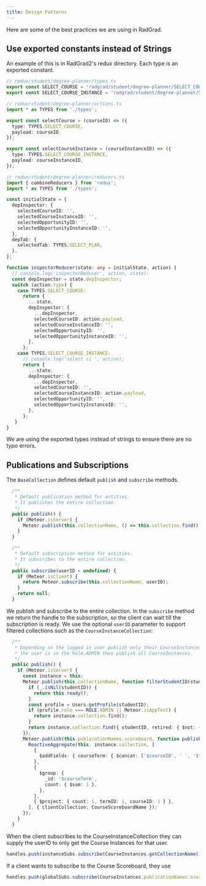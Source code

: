 ```yaml
---
title: Design Patterns
---
```

Here are some of the best practices we are using in RadGrad.

## Use exported constants instead of Strings

An example of this is in RadGrad2's redux directory. Each type is an exported constant.
```ts
// redux/student/degree-planner/types.ts
export const SELECT_COURSE = 'radgrad/student/degree-planner/SELECT_COURSE';
export const SELECT_COURSE_INSTANCE = 'radgrad/student/degree-planner/SELECT_COURSE_INSTANCE';

// redux/student/degree-planner/actions.ts
import * as TYPES from './types';

export const selectCourse = (courseID) => ({
  type: TYPES.SELECT_COURSE,
  payload: courseID,
});

export const selectCourseInstance = (courseInstanceID) => ({
  type: TYPES.SELECT_COURSE_INSTANCE,
  payload: courseInstanceID,
});

// redux/student/degree-planner/reducers.ts
import { combineReducers } from 'redux';
import * as TYPES from './types';

const initialState = {
  depInspector: {
    selectedCourseID: '',
    selectedCourseInstanceID: '',
    selectedOpportunityID: '',
    selectedOpportunityInstanceID: '',
  },
  depTab: {
    selectedTab: TYPES.SELECT_PLAN,
  },
};

function inspectorReducer(state: any = initialState, action) {
  // console.log('inspectorReducer', action, state);
  const depInspector = state.depInspector;
  switch (action.type) {
    case TYPES.SELECT_COURSE:
      return {
        ...state,
        depInspector: {
          ...depInspector,
          selectedCourseID: action.payload,
          selectedCourseInstanceID: '',
          selectedOpportunityID: '',
          selectedOpportunityInstanceID: '',
        },
      };
    case TYPES.SELECT_COURSE_INSTANCE:
      // console.log('select ci ', action);
      return {
        ...state,
        depInspector: {
          ...depInspector,
          selectedCourseID: '',
          selectedCourseInstanceID: action.payload,
          selectedOpportunityID: '',
          selectedOpportunityInstanceID: '',
        },
      };
   }
}
```
We are using the exported types instead of strings to ensure there are no typo errors.

## Publications and Subscriptions

The ```BaseCollection``` defines default ```publish``` and ```subscribe``` methods.
```ts
  /**
   * Default publication method for entities.
   * It publishes the entire collection.
   */
  public publish() {
    if (Meteor.isServer) {
      Meteor.publish(this.collectionName, () => this.collection.find());
    }
  }

  /**
   * Default subscription method for entities.
   * It subscribes to the entire collection.
   */
  public subscribe(userID = undefined) {
    if (Meteor.isClient) {
      return Meteor.subscribe(this.collectionName, userID);
    }
    return null;
  }
```
We publish and subscribe to the entire collection. In the ```subscribe``` method we return the handle to the subscription, so the client can wait till the subscription is ready. We use the optional ```userID``` parameter to support filtered collections such as the ```CourseInstanceCollection```:

```ts
  /**
   * Depending on the logged in user publish only their CourseInstances. If
   * the user is in the Role.ADMIN then publish all CourseInstances.
   */
  public publish() {
    if (Meteor.isServer) {
      const instance = this;
      Meteor.publish(this.collectionName, function filterStudentID(studentID) {
        if (_.isNil(studentID)) {
          return this.ready();
        }
        const profile = Users.getProfile(studentID);
        if (profile.role === ROLE.ADMIN || Meteor.isAppTest) {
          return instance.collection.find();
        }
        return instance.collection.find({ studentID, retired: { $not: { $eq: true } } });
      });
      Meteor.publish(this.publicationNames.scoreboard, function publishCourseScoreboard() {
        ReactiveAggregate(this, instance.collection, [
          {
            $addFields: { courseTerm: { $concat: ['$courseID', ' ', '$termID'] } },
          },
          {
            $group: {
              _id: '$courseTerm',
              count: { $sum: 1 },
            },
          },
          { $project: { count: 1, termID: 1, courseID: 1 } },
        ], { clientCollection: CourseScoreboardName });
      });
    }
  }
```
When the client subscribes to the CourseInstanceCollection they can supply the userID to only get the Course Instances for that user.
```ts
handles.push(instanceSubs.subscribe(CourseInstances.getCollectionName(), userID));
```
If a client wants to subscribe to the Course Scoreboard, they use
```ts
handles.push(globalSubs.subscribe(CourseInstances.publicationNames.scoreboard));
```
